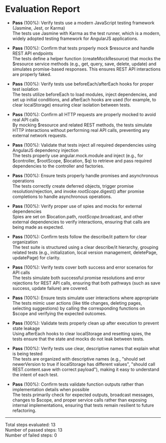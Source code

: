 # Evaluation Report

- **Pass** (100%): Verify tests use a modern JavaScript testing framework (Jasmine, Jest, or Karma)  
  The tests use Jasmine with Karma as the test runner, which is a modern, widely adopted testing framework for AngularJS applications.

- **Pass** (100%): Confirm that tests properly mock $resource and handle REST API endpoints  
  The tests define a helper function (createMockResource) that mocks the $resource service methods (e.g., get, query, save, delete, update) and simulates promise-based responses. This ensures REST API interactions are properly faked.

- **Pass** (100%): Verify tests use beforeEach/afterEach hooks for proper test isolation  
  The tests utilize beforeEach to load modules, inject dependencies, and set up initial conditions, and afterEach hooks are used (for example, to clear localStorage) ensuring clear isolation between tests.

- **Pass** (100%): Confirm all HTTP requests are properly mocked to avoid real API calls  
  By mocking $resource and related REST methods, the tests simulate HTTP interactions without performing real API calls, preventing any external network requests.

- **Pass** (100%): Validate that tests inject all required dependencies using AngularJS dependency injection  
  The tests properly use angular.mock.module and inject (e.g., for $controller, $rootScope, $location, $q) to retrieve and pass required dependencies to the controller and factories.

- **Pass** (100%): Ensure tests properly handle promises and asynchronous operations  
  The tests correctly create deferred objects, trigger promise resolution/rejection, and invoke $rootScope.$digest() after promise completions to handle asynchronous operations.

- **Pass** (100%): Verify proper use of spies and mocks for external dependencies  
  Spies are set on $location.path, $rootScope.$broadcast, and other external dependencies to verify interactions, ensuring that calls are being made as expected.

- **Pass** (100%): Confirm tests follow the describe/it pattern for clear organization  
  The test suite is structured using a clear describe/it hierarchy, grouping related tests (e.g., initialization, local version management, deletePage, updatePage) for clarity.

- **Pass** (100%): Verify tests cover both success and error scenarios for API calls  
  The tests simulate both successful promise resolutions and error rejections for REST API calls, ensuring that both pathways (such as save success, update failure) are covered.

- **Pass** (100%): Ensure tests simulate user interactions where appropriate  
  The tests mimic user actions (like title changes, deleting pages, selecting suggestions) by calling the corresponding functions on $scope and verifying the expected outcomes.

- **Pass** (100%): Validate tests properly clean up after execution to prevent state leakage  
  Using afterEach hooks to clear localStorage and resetting spies, the tests ensure that the state and mocks do not leak between tests.

- **Pass** (100%): Verify tests use clear, descriptive names that explain what is being tested  
  The tests are organized with descriptive names (e.g., "should set newerVersion to true if localStorage has different values", "should call REST.content.save with correct payload"), making it easy to understand the intent of each test.

- **Pass** (100%): Confirm tests validate function outputs rather than implementation details when possible  
  The tests primarily check for expected outputs, broadcast messages, changes to $scope, and proper service calls rather than exposing internal implementations, ensuring that tests remain resilient to future refactoring.

---

Total steps evaluated: 13  
Number of passed steps: 13  
Number of failed steps: 0